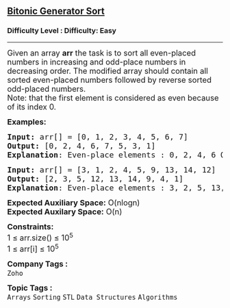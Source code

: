 <h2><a href="https://www.geeksforgeeks.org/problems/bitonic-generator-sort3343/1?page=1&company=Zoho&sortBy=latest">Bitonic Generator Sort</a></h2><h3>Difficulty Level : Difficulty: Easy</h3><hr><div class="problems_problem_content__Xm_eO"><p><span style="font-size: 18px;">Given an array <strong>arr</strong>&nbsp;the task is to sort all even-placed numbers in increasing and odd-place numbers in decreasing order. The modified array should contain all sorted even-placed numbers followed by reverse sorted odd-placed numbers.<br>Note: that the first element is considered as even because of its index 0.</span></p>
<p><span style="font-size: 18px;"><strong>Examples:</strong></span></p>
<pre><span style="font-size: 18px;"><strong>Input: </strong>arr[] = [0, 1, 2, 3, 4, 5, 6, 7]
<strong>Output:</strong> [0, 2, 4, 6, 7, 5, 3, 1]
<strong>Explanation</strong>: Even-place elements : 0, 2, 4, 6 Odd-place elements : 1, 3, 5, 7 Even-place elements in increasing order : 0, 2, 4, 6 Odd-Place elements in decreasing order : 7, 5, 3, 1</span></pre>
<pre><span style="font-size: 18px;"><strong>Input: </strong>arr[] = [3, 1, 2, 4, 5, 9, 13, 14, 12]
<strong>Output:</strong> [2, 3, 5, 12, 13, 14, 9, 4, 1]
<strong>Explanation</strong>: Even-place elements : 3, 2, 5, 13, 12 Odd-place elements : 1, 4, 9, 14 Even-place elements in increasing order : 2, 3, 5, 12, 13 Odd-Place elements in decreasing order : 14, 9, 4, 1</span></pre>
<p><span style="font-size: 18px;"><strong>Expected Auxiliary Space:</strong> O(nlogn)<br><strong>Expected Auxilary Space:</strong> O(n)</span></p>
<p><span style="font-size: 18px;"><strong>Constraints:</strong><br>1 ≤ arr.size() ≤ 10<sup>5<br></sup>1 ≤ arr[i] ≤ 10<sup>5</sup><sup><br></sup></span></p></div><p><span style=font-size:18px><strong>Company Tags : </strong><br><code>Zoho</code>&nbsp;<br><p><span style=font-size:18px><strong>Topic Tags : </strong><br><code>Arrays</code>&nbsp;<code>Sorting</code>&nbsp;<code>STL</code>&nbsp;<code>Data Structures</code>&nbsp;<code>Algorithms</code>&nbsp;